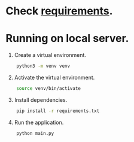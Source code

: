 # Check [requirements](requirements.txt).
# Running on local server.
1. Create a virtual environment.
```bash
    python3 -m venv venv
```
2. Activate the virtual environment.
```bash
    source venv/bin/activate
```
3. Install dependencies.
```bash
    pip install -r requirements.txt
```
4. Run the application.
```bash
    python main.py
```
